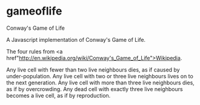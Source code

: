 gameoflife
==========

Conway's Game of Life

A Javascript implementation of Conway's Game of Life.

The four rules from <a href"http://en.wikipedia.org/wiki/Conway's_Game_of_Life">Wikipedia</a>.

Any live cell with fewer than two live neighbours dies, as if caused by under-population.
Any live cell with two or three live neighbours lives on to the next generation.
Any live cell with more than three live neighbours dies, as if by overcrowding.
Any dead cell with exactly three live neighbours becomes a live cell, as if by reproduction.



